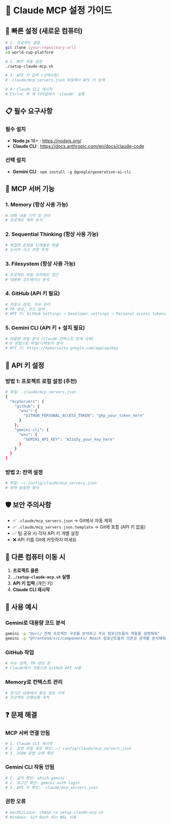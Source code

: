 # 🤖 Claude MCP 설정 가이드

## 🚀 빠른 설정 (새로운 컴퓨터)

```bash
# 1. 프로젝트 클론
git clone [your-repository-url]
cd world-cup-platform

# 2. MCP 자동 설정
./setup-claude-mcp.sh

# 3. API 키 입력 (선택사항)
# .claude/mcp_servers.json 파일에서 API 키 입력

# 4. Claude CLI 재시작
# Ctrl+C 후 새 터미널에서 'claude' 실행
```

## 📋 필수 요구사항

### 필수 설치
- **Node.js** 18+ : https://nodejs.org/
- **Claude CLI** : https://docs.anthropic.com/en/docs/claude-code

### 선택 설치
- **Gemini CLI** : `npm install -g @google/generative-ai-cli`

## 🔧 MCP 서버 기능

### 1. **Memory** (항상 사용 가능)
```bash
# 대화 내용 기억 및 관리
# 프로젝트 맥락 유지
```

### 2. **Sequential Thinking** (항상 사용 가능)
```bash
# 복잡한 문제를 단계별로 해결
# 논리적 사고 과정 추적
```

### 3. **Filesystem** (항상 사용 가능)
```bash
# 프로젝트 파일 최적화된 접근
# 대용량 코드베이스 분석
```

### 4. **GitHub** (API 키 필요)
```bash
# 저장소 검색, 이슈 관리
# PR 생성, 코드 검색
# API 키: GitHub Settings → Developer settings → Personal access tokens
```

### 5. **Gemini CLI** (API 키 + 설치 필요)
```bash
# 대용량 파일 분석 (Claude 컨텍스트 한계 극복)
# @ 문법으로 파일/디렉토리 분석
# API 키: https://makersuite.google.com/app/apikey
```

## 🔑 API 키 설정

### 방법 1: 프로젝트 로컬 설정 (추천)
```bash
# 파일: .claude/mcp_servers.json
{
  "mcpServers": {
    "github": {
      "env": {
        "GITHUB_PERSONAL_ACCESS_TOKEN": "ghp_your_token_here"
      }
    },
    "gemini-cli": {
      "env": {
        "GEMINI_API_KEY": "AIzaSy_your_key_here"
      }
    }
  }
}
```

### 방법 2: 전역 설정
```bash
# 파일: ~/.config/claude/mcp_servers.json
# 위와 동일한 형식
```

## 🛡️ 보안 주의사항

- ✅ `.claude/mcp_servers.json` → Git에서 자동 제외
- ✅ `.claude/mcp_servers.json.template` → Git에 포함 (API 키 없음)
- ✅ 팀 공유 시 각자 API 키 개별 설정
- ❌ API 키를 Git에 커밋하지 마세요

## 🔄 다른 컴퓨터 이동 시

1. **프로젝트 클론**
2. **`./setup-claude-mcp.sh` 실행**
3. **API 키 입력** (개인 키)
4. **Claude CLI 재시작**

## 🎯 사용 예시

### Gemini로 대용량 코드 분석
```bash
gemini -p "@src/ 전체 프로젝트 구조를 분석하고 주요 컴포넌트들의 역할을 설명해줘"
gemini -p "@frontend/src/components/ React 컴포넌트들의 의존성 관계를 분석해줘"
```

### GitHub 작업
```bash
# 이슈 검색, PR 생성 등
# Claude에서 자동으로 GitHub API 사용
```

### Memory로 컨텍스트 관리
```bash
# 장기간 대화에서 중요 정보 기억
# 프로젝트 진행상황 추적
```

## ❓ 문제 해결

### MCP 서버 연결 안됨
```bash
# 1. Claude CLI 재시작
# 2. 설정 파일 경로 확인: ~/.config/claude/mcp_servers.json
# 3. JSON 문법 오류 확인
```

### Gemini CLI 작동 안됨
```bash
# 1. 설치 확인: which gemini
# 2. 로그인 확인: gemini auth login
# 3. API 키 확인: .claude/mcp_servers.json
```

### 권한 오류
```bash
# macOS/Linux: chmod +x setup-claude-mcp.sh
# Windows: Git Bash 또는 WSL 사용
```